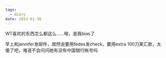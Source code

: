```yaml
---
tags:
  - diary
date: 2024-01-30
---
```

 
WT喜欢的东西怎么都这么……唉，是我bias了

早上和jennifer发邮件，居然说要用fedex发check，要用extra 100刀莱汇款，太傻了吧，难道不会问问她有没有中国银行帐号吗

